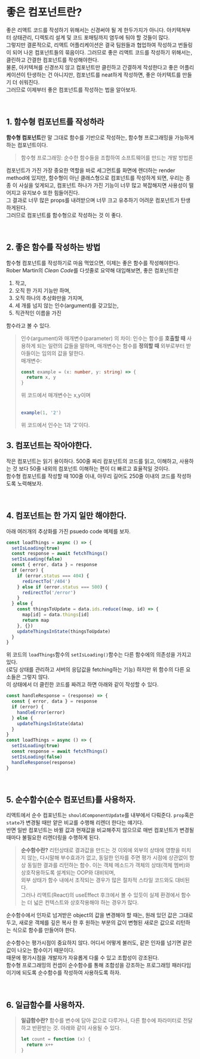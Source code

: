 # 좋은 컴포넌트란?

좋은 리액트 코드를 작성하기 위해서는 신경써야 될 게 한두가지가 아니다. 아키텍쳐부터 상태관리,
디렉토리 설계 및 코드 포매팅까지 염두에 둬야 할 것들이 많다.  
그렇지만 결론적으로, 리액트 어플리케이션은 결국 팀원들과 협업하여 작성하고 번들링이 되어 나온 컴포넌트들의 묶음이다.
그러므로 좋은 리액트 코드를 작성하기 위해서는, 클린하고 간결한 컴포넌트를 작성해야한다.  
물론, 아키텍쳐를 신경쓰지 않고 컴포넌트만 클린하고 간결하게 작성한다고 좋은 어플리케이션이 탄생하는 건 아니지만,
컴포넌트를 neat하게 작성하면, 좋은 아키텍트를 만들기 더 쉬워진다.  
그러므로 이제부터 좋은 컴포넌트를 작성하는 법을 알아보자.

<br/>

## 1. 함수형 컴포넌트를 작성하라

**함수형 컴포넌트**란 말 그대로 함수를 기반으로 작성하는, 함수형 프로그래밍을 가능하게 하는 컴포넌트이다.

> 함수형 프로그래밍: 순수한 함수들을 조합하여 소프트웨어를 만드는 개발 방법론

컴포넌트가 가진 가장 중요한 역할을 바로 세그먼트를 화면에 렌더하는 render method에 있지만,
함수형이 아닌 클래스형으로 컴포넌트를 작성하게 되면, 우리는 종종 이 사실을 잊게되고,
컴포넌트 하나가 가진 기능이 너무 많고 복잡해지면 사용성이 떨어지고 유지보수 또한 힘들어진다.  
그 결과로 너무 많은 props를 내려받으며 너무 크고 유추하기 어려운 컴포넌트가 탄생하게된다.  
그러므로 컴포넌트를 함수형으로 작성하는 것 이 좋다.

<br/>

## 2. 좋은 함수를 작성하는 방법

함수형 컴포넌트를 작성하기로 마음 먹었으면, 이제는 좋은 함수를 작성해야한다.  
Rober Martin의 *Clean Code*를 다섯줄로 요약해 대입해보면, 좋은 컴포넌트란

1. 작고,
2. 오직 한 가지 기능만 하며,
3. 오직 하나의 추상화만을 가지며,
4. 세 개를 넘지 않는 인수(argument)를 갖고있는,
5. 직관적인 이름을 가진

함수라고 볼 수 있다.

> 인수(argument)와 매개변수(parameter) 의 차이: 인수는 함수를 **호출할 때** 사용하게 되는 일련의 값들을 말하며,
> 매개변수는 함수를 **정의할 때** 외부로부터 받아들이는 임의의 값을 말한다.  
> 매개변수:
>
> ```typescript
> const example = (x: number, y: string) => {
>   return x, y
> }
> ```
>
> 위 코드에서 매개변수는 x,y이며  
> <br/>
>
> ```typescript
> example(1, '2')
> ```
>
> 위 코드에서 인수는 1과 '2'이다.

## 3. 컴포넌트는 작아야한다.

작은 컴포넌트는 읽기 용이하다. 500줄 짜리 캄포넌트의 코드를 읽고, 이해하고, 사용하는 것 보다
50줄 내외의 컴포넌트 이해하는 편이 더 빠르고 효율적일 것이다.  
함수형 컴포넌트를 작성할 때 100줄 이내, 아무리 길어도 250줄 이내의 코드를 작성하도록 노력해보자.

<br/>

## 4. 컴포넌트는 한 가지 일만 해야한다.

아래 여러개의 추상화를 가진 psuedo code 예제를 보자.

```javascript
const loadThings = async () => {
  setIsLoading(true)
  const response = await fetchThings()
  setIsLoading(false)
  const { error, data } = response
  if (error) {
    if (error.status === 404) {
      redirectTo('/404')
    } else if (error.status === 500) {
      redirectTo('/error')
    }
  } else {
    const thingsToUpdate = data.ids.reduce((map, id) => {
      map[id] = data.things[id]
      return map
    }, {})
    updateThingsInState(thingsToUpdate)
  }
}
```

위 코드의 `loadThings`함수의 `setIsLoading()`함수는 다른 함수에의 의존성을 가지고 있다.  
(로딩 상태를 관리하고 서버의 응답값을 fetching하는 기능) 하지만 위 함수의 다른 요소들은 그렇지 않다.  
이 상태에서 더 클린한 코드를 짜려고 하면 아래와 같이 작성할 수 있다.

```javascript
const handleResponse = (response) => {
  const { error, data } = response
  if (error) {
    handleError(error)
  } else {
    updateThingsInState(data)
  }
}
const loadThings = async () => {
  setIsLoading(true)
  const response = await fetchThings()
  setIsLoading(false)
  handleResponse(response)
}
```

<br/>

## 5. 순수함수(순수 컴포넌트)를 사용하자.

리액트에서 순수 컴포넌트는 `shouldComponentUpdate`를 내부에서 다뤄준다.
`prop`혹은 `state`가 변경될 때만 얕은 비교를 수행해 리렌더 한다는 얘기다.  
반면 일반 컴포넌트는 바뀔 값과 현재값을 비교해주지 않으므로 매번 컴포넌트가 변경될때마다 불필요한 리렌더링을 수행하게 된다.

> **순수함수란?** 리턴상태로 결과값을 만드는 것 이외에 외부의 상태에 영향을 미치지 않는,
> 다시말해 부수효과가 없고, 동일한 인자를 주면 평가 시점에 상관없이 항상 동일한 결과를 리턴하는 함수.
> 이는 객체 메소드가 객체의 상태(객체 멤버)와 상호작용하도록 설계되는 OOP와 대비되며,  
> 외부 상태가 함수 내에서 조작되는 경우가 많은 절차적 스타일 코드와도 대비된다.  
> 그러나 리액트(React)의 useEffect 후크에서 볼 수 있듯이 실제 환경에서 함수는 더 넓은 컨텍스트와 상호작용해야 하는 경우가 많다.

순수함수에서 인자로 넘겨받은 object의 값을 변경해야 할 때는, 원래 있던 값은 그대로 두고,
새로운 객체를 깊은 복사 한 후 원하는 부분의 값이 변형된 새로은 값으로 리턴하는 식으로 함수를 만들어야 한다.

순수함수는 평가시점이 중요하지 않다. 어디서 어떻게 불러도, 같은 인자를 넘기면 같은 값이 나오는 함수이기 때문이다.  
때문에 평가시점을 개발자가 자유롭게 다룰 수 있고 조합성이 강조된다.  
함수형 프로그래밍의 컨셉이 순수함수를 통해 조합성을 강조하는 프로그래밍 패러다임이기에 되도록 순수함수를 작성하여 사용하도록 하자.

<br/>

## 6. 일급함수를 사용하자.

> **일급함수란?** 함수를 변수에 담아 값으로 다루거나, 다른 함수에 파라미터로 전달하고 반환받는 것. 아래와 같이 사용될 수 있다.
>
> ```javascript
> let count = function (x) {
>   return x++
> }
> ```
